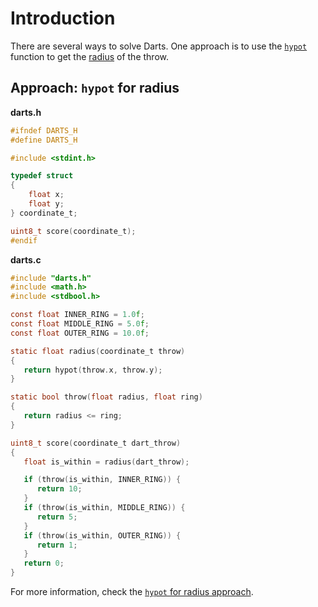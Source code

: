 # Introduction

There are several ways to solve Darts.
One approach is to use the [`hypot`][hypot] function to get the [radius][radius] of the throw.

## Approach: `hypot` for radius

**darts.h**

```c
#ifndef DARTS_H
#define DARTS_H

#include <stdint.h>

typedef struct
{
    float x;
    float y;
} coordinate_t;

uint8_t score(coordinate_t);
#endif
```

**darts.c**

```c
#include "darts.h"
#include <math.h>
#include <stdbool.h>

const float INNER_RING = 1.0f;
const float MIDDLE_RING = 5.0f;
const float OUTER_RING = 10.0f;

static float radius(coordinate_t throw)
{
   return hypot(throw.x, throw.y);
}

static bool throw(float radius, float ring)
{
   return radius <= ring;
}

uint8_t score(coordinate_t dart_throw)
{
   float is_within = radius(dart_throw);

   if (throw(is_within, INNER_RING)) {
      return 10;
   }
   if (throw(is_within, MIDDLE_RING)) {
      return 5;
   }
   if (throw(is_within, OUTER_RING)) {
      return 1;
   }
   return 0;
}
```

For more information, check the [`hypot` for radius approach][approach-hypot-for-radius].

[approach-hypot-for-radius]: https://exercism.org/tracks/c/exercises/darts/approaches/hypot-for-radius
[hypot]: https://en.cppreference.com/w/c/numeric/math/hypot
[radius]: https://www.mathopenref.com/coordbasiccircle.html
